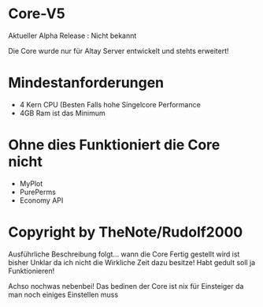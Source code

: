 # Core-V5
Aktueller Alpha Release : Nicht bekannt

Die Core wurde nur für Altay Server entwickelt und stehts erweitert!

# Mindestanforderungen 
- 4 Kern CPU (Besten Falls hohe Singelcore Performance
- 4GB Ram ist das Minimum

# Ohne dies Funktioniert die Core nicht 
- MyPlot 
- PurePerms 
- Economy API 

# Copyright by TheNote/Rudolf2000
Ausführliche Beschreibung folgt... wann die Core Fertig gestellt wird ist bisher Unklar da ich nicht die Wirkliche Zeit dazu besitze! Habt gedult soll ja Funktionieren!

Achso nochwas nebenbei! Das bedinen der Core ist nix für Einsteiger da man noch einiges Einstellen muss 




